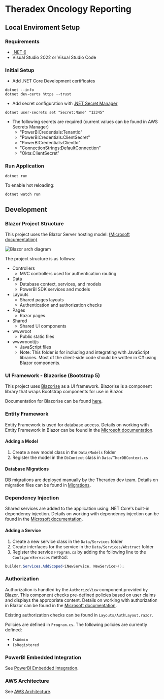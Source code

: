 # Theradex Oncology Reporting

## Local Enviroment Setup

### Requirements
- [.NET 6](https://dotnet.microsoft.com/en-us/download/dotnet/6.0)
- Visual Studio 2022 or Visual Studio Code

### Initial Setup
- Add .NET Core Development certificates
```
dotnet --info
dotnet dev-certs https --trust
```
- Add secret configuration with [.NET Secret Manager](https://docs.microsoft.com/en-us/aspnet/core/security/app-secrets?view=aspnetcore-6.0&tabs=windows#secret-manager)
```
dotnet user-secrets set "Secret:Name" "12345"
```
- The following secrets are required (current values can be found in AWS Secrets Manager)
    - "PowerBICredentials:TenantId"
    - "PowerBICredentials:ClientSecret"
    - "PowerBICredentials:ClientId"
    - "ConnectionStrings:DefaultConnection"
    - "Okta:ClientSecret"

### Run Application
```
dotnet run
```
To enable hot reloading: 
```
dotnet watch run
```


## Development

### Blazor Project Structure

This project uses the Blazor Server hosting model: [(Microsoft documentation)](https://docs.microsoft.com/en-us/aspnet/core/blazor/hosting-models?view=aspnetcore-6.0#blazor-server)

![Blazor arch diagram](https://learn.microsoft.com/en-us/aspnet/core/blazor/hosting-models/_static/blazor-server.png?view=aspnetcore-6.0)


The project structure is as follows:
- Controllers
    - MVC controllers used for authentication routing
- Data
    - Database context, services, and models
    - PowerBI SDK services and models
- Layouts
    - Shared pages layouts
    - Authentication and authorization checks
- Pages
    - Razor pages
- Shared
    - Shared UI components
- wwwroot
    - Public static files
- wwwrooot/js
    - JavaScript files
    - Note: This folder is for including and integrating with JavaScript libraries. Most of the client-side code should be written in C# using Blazor components.

### UI Framework - Blazorise (Bootstrap 5)
This project uses [Blazorise](https://blazorise.com/) as a UI framework. Blazorise is a component library that wraps Bootstrap components for use in Blazor.

Documentation for Blazorise can be found [here](https://blazorise.com/docs/).

### Entity Framework
Entity Framework is used for database access. Details on working with Entity Framework in Blazor can be found in the [Microsoft documentation](https://learn.microsoft.com/en-us/aspnet/core/blazor/blazor-server-ef-core?view=aspnetcore-6.0).

#### Adding a Model
1. Create a new model class in the `Data/Models` folder
2. Register the model in the `DbContext` class in `Data/ThorDBContext.cs`

#### Database Migrations
DB migrations are deployed manually by the Theradex dev team. Details on migration files can be found in [Migrations](./Migrations/README.md).

### Dependency Injection
Shared services are added to the application using .NET Core's built-in dependency injection. Details on working with dependency injection can be found in the [Microsoft documentation](https://learn.microsoft.com/en-us/aspnet/core/blazor/fundamentals/dependency-injection?view=aspnetcore-6.0).

#### Adding a Service
1. Create a new service class in the `Data/Services` folder
2. Create interfaces for the service in the `Data/Services/Abstract` folder
2. Register the service `Program.cs` by adding the following line to the `ConfigureServices` method:
```csharp
builder.Services.AddScoped<INewService, NewService>();
```

### Authorization
Authorization is handled by the `AuthorizeView` component provided by Blazor. This component checks pre-defined policies based on user claims and displays the appropriate content. Details on working with authorization in Blazor can be found in the [Microsoft documentation](https://learn.microsoft.com/en-us/aspnet/core/blazor/security/?view=aspnetcore-6.0#authorization).

Existing authorization checks can be found in `Layouts/AuthLayout.razor`.

Policies are defined in `Program.cs`. The following policies are currently defined:
- `IsAdmin`
- `IsRegistered`


### PowerBI Embedded Integration
See [PowerBI Embedded Integration](./Docs/PowerBI-embedding.md).

### AWS Architecture
See [AWS Architecture](./Docs/AWS-architecture.md). 